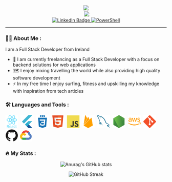 <div id="header" align="center">
  <img src="https://media.giphy.com/media/QssGEmpkyEOhBCb7e1/giphy.gif" width="100"/>
  <div id="stats">
    <img src="https://komarev.com/ghpvc/?username=CantonCode&style=flat-square&color=blue" alt=""/>
    <a href="https://visitorbadge.io/status?path=https%3A%2F%2Fgithub.com%2FCantonCode"><img src="https://api.visitorbadge.io/api/daily?path=https%3A%2F%2Fgithub.com%2FCantonCode&label=Visitors%20Today&countColor=%23dce775&style=flat" /></a>
  </div>
  
  <div id="badges">
    <a href="https://www.linkedin.com/in/ccanton/">
      <img src="https://img.shields.io/badge/LinkedIn-blue?style=for-the-badge&logo=linkedin&logoColor=white" alt="LinkedIn Badge"/>
    </a>
    <a href='https://cantoncode.github.io/Portfolio23/' target="_blank"><img alt='PowerShell' src='https://img.shields.io/badge/My_Portfolio-100000?style=for-the-badge&logo=PowerShell&logoColor=white&labelColor=000000&color=D5D1DA'/></a>
  </div>
</div>

---

### :man_technologist: About Me :

I am a Full Stack Developer from Ireland
- :telescope: I am currently freelancing as a Full Stack Developer with a focus on backend solutions for web applications
- :world_map: I enjoy mixing travelling the world while also providing high quality software development
- :zap: In my free time I enjoy surfing, fitness and upskilling my knowledge with inspiration from tech articles

### :hammer_and_wrench: Languages and Tools :

<div>
  <img src="https://github.com/devicons/devicon/blob/master/icons/react/react-original-wordmark.svg" title="React" alt="React" width="40" height="40"/>&nbsp;
  <img src="https://github.com/devicons/devicon/blob/master/icons/flutter/flutter-original.svg" title="Flutter" alt="Flutter" width="40" height="40"/>&nbsp;
  <img src="https://github.com/devicons/devicon/blob/master/icons/css3/css3-plain-wordmark.svg"  title="CSS3" alt="CSS" width="40" height="40"/>&nbsp;
  <img src="https://github.com/devicons/devicon/blob/master/icons/html5/html5-original.svg" title="HTML5" alt="HTML" width="40" height="40"/>&nbsp;
  <img src="https://github.com/devicons/devicon/blob/master/icons/javascript/javascript-original.svg" title="JavaScript" alt="JavaScript" width="40" height="40"/>&nbsp;
  <img src="https://github.com/devicons/devicon/blob/master/icons/firebase/firebase-plain.svg" title="Firebase" alt="Firebase" width="40" height="40"/>&nbsp;
  <img src="https://github.com/devicons/devicon/blob/master/icons/mysql/mysql-original.svg" title="MySQL"  alt="MySQL" width="40" height="40"/>&nbsp;
  <img src="https://github.com/devicons/devicon/blob/master/icons/nodejs/nodejs-original.svg" title="NodeJS" alt="NodeJS" width="40" height="40"/>&nbsp;
  <img src="https://github.com/devicons/devicon/blob/master/icons/amazonwebservices/amazonwebservices-plain-wordmark.svg" title="AWS" alt="AWS" width="40" height="40"/>&nbsp;
  <img src="https://github.com/devicons/devicon/blob/master/icons/git/git-original.svg" title="Git" **alt="Git" width="40" height="40"/>
  <img src="https://github.com/devicons/devicon/blob/master/icons/github/github-original.svg" title="Git" **alt="Git" width="40" height="40"/>
  <img src="https://github.com/devicons/devicon/blob/master/icons/googlecloud/googlecloud-original.svg" title="GCP" **alt="GCP" width="40" height="40"/>
</div>

### :fire: My Stats :
<div align="center">
  
  ![Anurag's GitHub stats](https://github-readme-stats.vercel.app/api?username=CantonCode&show_icons=true&hide=contribs,prs&theme=cobalt)
  
  ![GitHub Streak](https://streak-stats.demolab.com?user=CantonCode&theme=cobalt&card_width=465&background=193549&hide_longest_streak=true)
  
</div>



